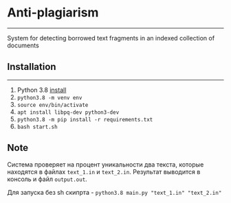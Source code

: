 Anti-plagiarism
===========
---

System for detecting borrowed text fragments in an indexed collection of documents


## Installation

___

1) Python 3.8 [install](https://linuxize.com/post/how-to-install-python-3-8-on-ubuntu-18-04/)
2) ```python3.8 -m venv env```
3) ```source env/bin/activate```
4) ```apt install libpq-dev python3-dev```
5) ```python3.8 -m pip install -r requirements.txt```
6) ```bash start.sh```

## Note

Система проверяет на процент уникальности два текста, которые находятся в файлах ```text_1.in``` и ```text_2.in```.
Результат выводится в консоль и файл ```output.out```.

Для запуска без sh скипрта - ```python3.8 main.py "text_1.in" "text_2.in"```